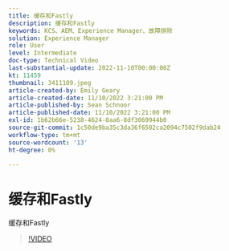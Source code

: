 ```yaml
---
title: 缓存和Fastly
description: 缓存和Fastly
keywords: KCS、AEM、Experience Manager、故障排除
solution: Experience Manager
role: User
level: Intermediate
doc-type: Technical Video
last-substantial-update: 2022-11-10T00:00:00Z
kt: 11459
thumbnail: 3411109.jpeg
article-created-by: Emily Geary
article-created-date: 11/10/2022 3:21:00 PM
article-published-by: Sean Schnoor
article-published-date: 11/10/2022 3:21:00 PM
exl-id: 1b62b66e-5238-4624-8aa6-8df3069944b0
source-git-commit: 1c50de9ba35c3da36f6502ca2094c7502f9dab24
workflow-type: tm+mt
source-wordcount: '13'
ht-degree: 0%

---
```


# 缓存和Fastly

缓存和Fastly


>[!VIDEO](https://video.tv.adobe.com/v/3411109/?quality=12&learn=on)
